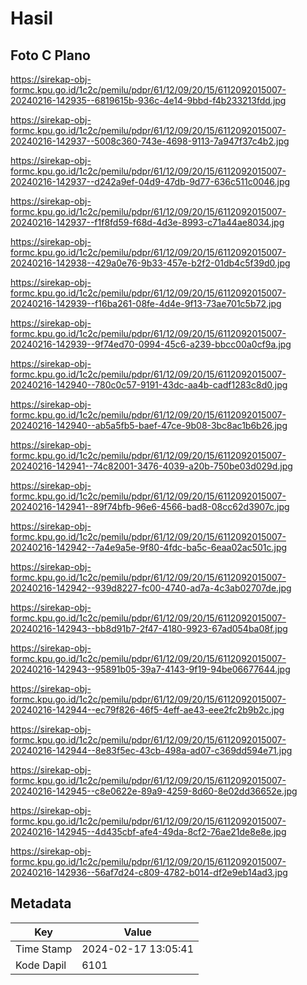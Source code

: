 # Hasil

## Foto C Plano

https://sirekap-obj-formc.kpu.go.id/1c2c/pemilu/pdpr/61/12/09/20/15/6112092015007-20240216-142935--6819615b-936c-4e14-9bbd-f4b233213fdd.jpg

https://sirekap-obj-formc.kpu.go.id/1c2c/pemilu/pdpr/61/12/09/20/15/6112092015007-20240216-142937--5008c360-743e-4698-9113-7a947f37c4b2.jpg

https://sirekap-obj-formc.kpu.go.id/1c2c/pemilu/pdpr/61/12/09/20/15/6112092015007-20240216-142937--d242a9ef-04d9-47db-9d77-636c511c0046.jpg

https://sirekap-obj-formc.kpu.go.id/1c2c/pemilu/pdpr/61/12/09/20/15/6112092015007-20240216-142937--f1f8fd59-f68d-4d3e-8993-c71a44ae8034.jpg

https://sirekap-obj-formc.kpu.go.id/1c2c/pemilu/pdpr/61/12/09/20/15/6112092015007-20240216-142938--429a0e76-9b33-457e-b2f2-01db4c5f39d0.jpg

https://sirekap-obj-formc.kpu.go.id/1c2c/pemilu/pdpr/61/12/09/20/15/6112092015007-20240216-142939--f16ba261-08fe-4d4e-9f13-73ae701c5b72.jpg

https://sirekap-obj-formc.kpu.go.id/1c2c/pemilu/pdpr/61/12/09/20/15/6112092015007-20240216-142939--9f74ed70-0994-45c6-a239-bbcc00a0cf9a.jpg

https://sirekap-obj-formc.kpu.go.id/1c2c/pemilu/pdpr/61/12/09/20/15/6112092015007-20240216-142940--780c0c57-9191-43dc-aa4b-cadf1283c8d0.jpg

https://sirekap-obj-formc.kpu.go.id/1c2c/pemilu/pdpr/61/12/09/20/15/6112092015007-20240216-142940--ab5a5fb5-baef-47ce-9b08-3bc8ac1b6b26.jpg

https://sirekap-obj-formc.kpu.go.id/1c2c/pemilu/pdpr/61/12/09/20/15/6112092015007-20240216-142941--74c82001-3476-4039-a20b-750be03d029d.jpg

https://sirekap-obj-formc.kpu.go.id/1c2c/pemilu/pdpr/61/12/09/20/15/6112092015007-20240216-142941--89f74bfb-96e6-4566-bad8-08cc62d3907c.jpg

https://sirekap-obj-formc.kpu.go.id/1c2c/pemilu/pdpr/61/12/09/20/15/6112092015007-20240216-142942--7a4e9a5e-9f80-4fdc-ba5c-6eaa02ac501c.jpg

https://sirekap-obj-formc.kpu.go.id/1c2c/pemilu/pdpr/61/12/09/20/15/6112092015007-20240216-142942--939d8227-fc00-4740-ad7a-4c3ab02707de.jpg

https://sirekap-obj-formc.kpu.go.id/1c2c/pemilu/pdpr/61/12/09/20/15/6112092015007-20240216-142943--bb8d91b7-2f47-4180-9923-67ad054ba08f.jpg

https://sirekap-obj-formc.kpu.go.id/1c2c/pemilu/pdpr/61/12/09/20/15/6112092015007-20240216-142943--95891b05-39a7-4143-9f19-94be06677644.jpg

https://sirekap-obj-formc.kpu.go.id/1c2c/pemilu/pdpr/61/12/09/20/15/6112092015007-20240216-142944--ec79f826-46f5-4eff-ae43-eee2fc2b9b2c.jpg

https://sirekap-obj-formc.kpu.go.id/1c2c/pemilu/pdpr/61/12/09/20/15/6112092015007-20240216-142944--8e83f5ec-43cb-498a-ad07-c369dd594e71.jpg

https://sirekap-obj-formc.kpu.go.id/1c2c/pemilu/pdpr/61/12/09/20/15/6112092015007-20240216-142945--c8e0622e-89a9-4259-8d60-8e02dd36652e.jpg

https://sirekap-obj-formc.kpu.go.id/1c2c/pemilu/pdpr/61/12/09/20/15/6112092015007-20240216-142945--4d435cbf-afe4-49da-8cf2-76ae21de8e8e.jpg

https://sirekap-obj-formc.kpu.go.id/1c2c/pemilu/pdpr/61/12/09/20/15/6112092015007-20240216-142936--56af7d24-c809-4782-b014-df2e9eb14ad3.jpg


## Metadata

| Key        | Value               |
| ---------- | ------------------- |
| Time Stamp | 2024-02-17 13:05:41 |
| Kode Dapil | 6101                |



